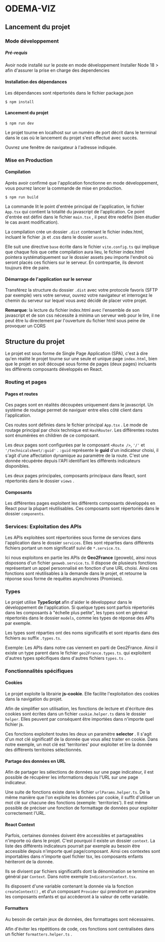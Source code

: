# ODEMA-VIZ

## Lancement du projet

### Mode développement
##### Pré-requis

Avoir node installé sur le poste en mode développement
Installer Node 18 > afin d'assurer la prise en charge des dependencies

#### Installation des dépendances

Les dépendances sont répertoriés dans le fichier package.json

```bach
$ npm install
```

#### Lancement du projet

```bach
$ npm run dev
```

Le projet tourne en localhost sur un numéro de port décrit dans le terminal dans le cas où le lancement du projet s'est effectué avec succès.

Ouvrez une fenêtre de navigateur à l'adresse indiquée.

### Mise en Production

#### Compilation
Après avoir confirmé que l'application fonctionne en mode développement, vous pourrez lancer la commande de mise en production.

```bach
$ npm run build
```

La commande lit le point d'entrée principal de l'application, le fichier `App.tsx` qui contient la totalité du javascript de l'application.
Ce point d'entrée est défini dans le fichier `main.tsx` , il peut être redéfini (bien étudier le cas avant modification).

La compilation crée un dossier `.dist`  contenant le fichier index.html, incluant le fichier .js et .css dans le dossier `assets`.

Elle suit une directive `base` écrite dans le fichier `vite.config.ts` qui implique que chaque fois que cette compilation aura lieu, le fichier index.html pointera systématiquement sur le dossier assets peu importe l'endroit où seront placés ces fichiers sur le serveur.
En contrepartie, ils devront toujours être de paire.

#### Démarrage de l'application sur le serveur

Transférez la structure du dossier `.dist` avec votre protocole favoris (SFTP par exemple) vers votre serveur, ouvrez votre navigateur et interrogez le chemin du serveur sur lequel vous avez décidé de placer votre projet.

**Remarque**: la lecture du fichier index.html avec l'ensemble de son javascript et de son css nécessite à minima un serveur web pour le lire, il ne peut être lu directement par l'ouverture du fichier html sous peine de provoquer un CORS

## Structure du projet
Le projet est sous forme de Single Page Application (SPA), c'est à dire qu'en réalité le projet tourne sur une seule et unique page `index.html`, bien que le projet en soit découpé sous forme de pages (deux pages) incluants les différents composants développés en React.

### Routing et pages

#### Pages et routes
Ces pages sont en réalités découpées uniquement dans le javascript. Un système de routage permet de naviguer entre elles côté client dans l'application.

Ces routes sont définies dans le fichier principal `App.tsx` . Le mode de routage principal par choix technique est `HashRouter`. Les différentes routes sont énumérées en children de ce composant. 

Les deux pages sont configurées par le composant `<Route />`, `'/'` et `'/technicalsheet/:guid'` .
`:guid` représente le **guid** d'un indicateur choisi, il s'agit d'une affectation dynamique au paramètre de la route. C'est une donnée récupérée depuis l'API identifiant les différents indicateurs disponibles.

Les deux pages principales, composants principaux dans React, sont répertoriés dans le dossier `views` .

#### Composants

Les différentes pages exploitent les différents composants développés en React pour la plupart réutilisables.
Ces composants sont répertoriés dans le dossier `components`.


### Services: Exploitation des APIs

Les APIs exploitées sont répertoriées sous forme de services dans l'application dans le dossier `services`. Elles sont réparties dans différents fichiers portant un nom significatif suivi de `*.service.ts`.

Ici nous exploitons en partie les APIs de **Geo2France** (geoweb), ainsi nous disposons d'un fichier `geoweb.service.ts`. Il dispose de plusieurs fonctions représentant un appel personnalisé en fonction d'une URL choisi. Ainsi ces fonctions sont réutilisables à la demande dans le projet, et retourne la réponse sous forme de requêtes asynchrones (Promises).

### Types

Le projet utilise **TypeScript** afin d'aider le développeur dans le développement de l'application.
Si quelque types sont parfois répertoriés dans les composants à "échelle plus petite", les types sont en général répertoriés dans le dossier `models`, comme les types de réponse des APIs par exemple.

Les types sont réparties ont des noms significatifs et sont répartis dans des fichiers au suffix `.types.ts`.

Exemple: Les APIs dans notre cas viennent en parti de Geo2France. Ainsi il existe un type parent dans le fichier `geo2France.types.ts`. qui exploitent d'autres types spécifiques dans d'autres fichiers `types.ts` .

### Fonctionnalités spécifiques

#### Cookies

Le projet exploite la librairie **js-cookie**. Elle facilite l'exploitation des cookies dans la navigation du projet.

Afin de simplifier son utilisation, les fonctions de lecture et d'écriture des cookies sont écrites dans un fichier `cookie.helper.ts` dans le dossier `helper`.
Elles peuvent par conséquent être importées dans n'importe quel fichier js. 

Ces fonctions exploitent toutes les deux un paramètre **selector** . Il s'agit d'un mot clé significatif de la donnée que vous allez traiter en cookie.
Dans notre exemple, un mot clé est 'territories' pour exploiter et lire la donnée des différents territoires sélectionnés.

#### Partage des données en URL

Afin de partager les sélections de données sur une page indicateur, il est possible de récupérer les informations depuis l'URL sur une page indicateur.

Une suite de fonctions existe dans le fichier `urlParams.helper.ts`. De la même manière que l'on exploite les données par cookie, il suffit d'utiliser un mot clé sur chacune des fonctions (exemple: 'territories'). Il est même possible de préciser une fonction de formattage de données pour exploiter correctement l'URL.

#### React Context

Parfois, certaines données doivent être accessibles et partageables n'importe où dans le projet. C'est pourquoi il existe un dossier `context`.
La liste des différents indicateurs pourrait par exemple au besoin être accessible depuis n'importe quel page/composant. Ainsi ces contextes sont importables dans n'importe quel fichier tsx, les composants enfants hériteront de la donnée.

Ils se divisent par fichiers significatifs dont la dénomination se termine en général par `Context`. Dans notre exemple `IndicatorsContext.tsx`.

Ils disposent d'une variable contenant la donnée via la fonction `createContext()` , et d'un composant `Provider` qui prendront en paramètre les composants enfants et qui accèderont à la valeur de cette variable.

#### Formatters

Au besoin de certain jeux de données, des formattages sont nécessaires.

Afin d'éviter les répétitions de code, ces fonctions sont centralisées dans un fichier `formatters.helper.ts` .
